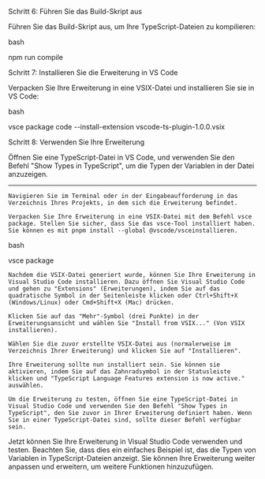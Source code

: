 Schritt 6: Führen Sie das Build-Skript aus

Führen Sie das Build-Skript aus, um Ihre TypeScript-Dateien zu kompilieren:

bash

npm run compile

Schritt 7: Installieren Sie die Erweiterung in VS Code

Verpacken Sie Ihre Erweiterung in eine VSIX-Datei und installieren Sie sie in VS Code:

bash

vsce package
code --install-extension vscode-ts-plugin-1.0.0.vsix

Schritt 8: Verwenden Sie Ihre Erweiterung

Öffnen Sie eine TypeScript-Datei in VS Code, und verwenden Sie den Befehl "Show Types in TypeScript", um die Typen der Variablen in der Datei anzuzeigen.

---

    Navigieren Sie im Terminal oder in der Eingabeaufforderung in das Verzeichnis Ihres Projekts, in dem sich die Erweiterung befindet.

    Verpacken Sie Ihre Erweiterung in eine VSIX-Datei mit dem Befehl vsce package. Stellen Sie sicher, dass Sie das vsce-Tool installiert haben. Sie können es mit pnpm install --global @vscode/vsceinstallieren.

bash

vsce package

    Nachdem die VSIX-Datei generiert wurde, können Sie Ihre Erweiterung in Visual Studio Code installieren. Dazu öffnen Sie Visual Studio Code und gehen zu "Extensions" (Erweiterungen), indem Sie auf das quadratische Symbol in der Seitenleiste klicken oder Ctrl+Shift+X (Windows/Linux) oder Cmd+Shift+X (Mac) drücken.

    Klicken Sie auf das "Mehr"-Symbol (drei Punkte) in der Erweiterungsansicht und wählen Sie "Install from VSIX..." (Von VSIX installieren).

    Wählen Sie die zuvor erstellte VSIX-Datei aus (normalerweise im Verzeichnis Ihrer Erweiterung) und klicken Sie auf "Installieren".

    Ihre Erweiterung sollte nun installiert sein. Sie können sie aktivieren, indem Sie auf das Zahnradsymbol in der Statusleiste klicken und "TypeScript Language Features extension is now active." auswählen.

    Um die Erweiterung zu testen, öffnen Sie eine TypeScript-Datei in Visual Studio Code und verwenden Sie den Befehl "Show Types in TypeScript", den Sie zuvor in Ihrer Erweiterung definiert haben. Wenn Sie in einer TypeScript-Datei sind, sollte dieser Befehl verfügbar sein.

Jetzt können Sie Ihre Erweiterung in Visual Studio Code verwenden und testen. Beachten Sie, dass dies ein einfaches Beispiel ist, das die Typen von Variablen in TypeScript-Dateien anzeigt. Sie können Ihre Erweiterung weiter anpassen und erweitern, um weitere Funktionen hinzuzufügen.

